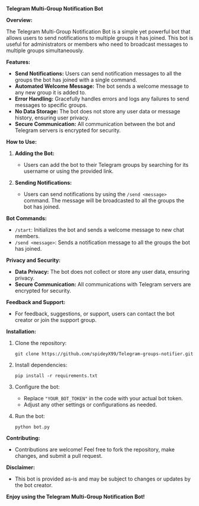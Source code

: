 **Telegram Multi-Group Notification Bot**

**Overview:**

The Telegram Multi-Group Notification Bot is a simple yet powerful bot that allows users to send notifications to multiple groups it has joined. This bot is useful for administrators or members who need to broadcast messages to multiple groups simultaneously.

**Features:**

- **Send Notifications:** Users can send notification messages to all the groups the bot has joined with a single command.
- **Automated Welcome Message:** The bot sends a welcome message to any new group it is added to.
- **Error Handling:** Gracefully handles errors and logs any failures to send messages to specific groups.
- **No Data Storage:** The bot does not store any user data or message history, ensuring user privacy.
- **Secure Communication:** All communication between the bot and Telegram servers is encrypted for security.

**How to Use:**

1. **Adding the Bot:**
   - Users can add the bot to their Telegram groups by searching for its username or using the provided link.

2. **Sending Notifications:**
   - Users can send notifications by using the `/send <message>` command. The message will be broadcasted to all the groups the bot has joined.

**Bot Commands:**

- `/start`: Initializes the bot and sends a welcome message to new chat members.
- `/send <message>`: Sends a notification message to all the groups the bot has joined.

**Privacy and Security:**

- **Data Privacy:** The bot does not collect or store any user data, ensuring privacy.
- **Secure Communication:** All communications with Telegram servers are encrypted for security.

**Feedback and Support:**

- For feedback, suggestions, or support, users can contact the bot creator or join the support group.

**Installation:**

1. Clone the repository:
   ```
   git clone https://github.com/spideyX99/Telegram-groups-notifier.git
   ```

2. Install dependencies:
   ```
   pip install -r requirements.txt
   ```

3. Configure the bot:
   - Replace `"YOUR_BOT_TOKEN"` in the code with your actual bot token.
   - Adjust any other settings or configurations as needed.

4. Run the bot:
   ```
   python bot.py
   ```

**Contributing:**

- Contributions are welcome! Feel free to fork the repository, make changes, and submit a pull request.

**Disclaimer:**

- This bot is provided as-is and may be subject to changes or updates by the bot creator.

**Enjoy using the Telegram Multi-Group Notification Bot!**
